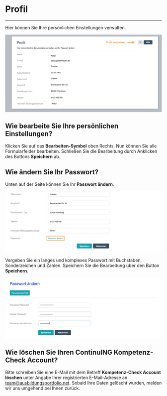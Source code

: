 # Profil

- - -

Hier können Sie Ihre persönlichen Einstellungen verwalten.

![Funktionsübersicht der Profilseite](media/profil.jpg)

## Wie bearbeite Sie Ihre persönlichen Einstellungen?
Klicken Sie auf das **Bearbeiten-Symbol** oben Rechts. Nun können Sie alle Formularfelder bearbeiten. Schließen Sie die Bearbeitung durch Anklicken des Buttons **Speichern** ab.

## Wie ändern Sie Ihr Passwort?
Unten auf der Seite können Sie Ihr **Passwort ändern**. 

![Eingabebeispiele und Button zum Ändern des Passworts](media/profil_aendern.png)

Vergeben Sie ein langes und komplexes Passwort mit Buchstaben, Sonderzeichen und Zahlen. Speichern Sie die Bearbeitung über den Button **Speichern**.

![Ansicht der Seite Passwort ändern](media/passwort_aendern.png)

## Wie löschen Sie Ihren ContinuING Kompetenz-Check Account?
Bitte schreiben Sie eine E-Mail mit dem Betreff **Kompetenz-Check Account löschen** unter Angabe Ihrer registrierten E-Mail-Adresse an team@ausbildungsportfolio.net. Sobald Ihre Daten gelöscht wurden, melden wir uns umgehend bei Ihnen zurück.